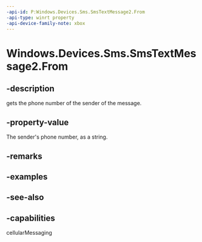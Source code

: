 ```yaml
---
-api-id: P:Windows.Devices.Sms.SmsTextMessage2.From
-api-type: winrt property
-api-device-family-note: xbox
---
```


<!-- Property syntax
public string From { get; }
-->

# Windows.Devices.Sms.SmsTextMessage2.From

## -description
gets the phone number of the sender of the message.

## -property-value
The sender's phone number, as a string.

## -remarks

## -examples

## -see-also


## -capabilities
cellularMessaging
